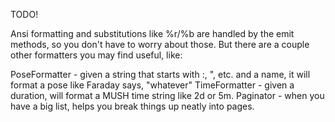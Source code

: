 TODO!

Ansi formatting and substitutions like %r/%b are handled by the emit methods, so you don't have to worry about those. But there are a couple other formatters you may find useful, like:

PoseFormatter - given a string that starts with :, ", etc. and a name, it will format a pose like Faraday says, "whatever"
TimeFormatter - given a duration, will format a MUSH time string like 2d or 5m.
Paginator - when you have a big list, helps you break things up neatly into pages.